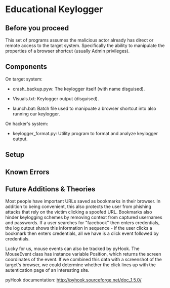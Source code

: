 # Educational Keylogger

## Before you proceed

This set of programs assumes the malicious actor already has direct or remote access to the target system.  Specifically the ability to manipulate the properties of a browser shortcut (usually Admin privileges).  

## Components

On target system:

- crash_backup.pyw: The keylogger itself (with name disguised).

- Visuals.txt: Keylogger output (disguised).

- launch.bat: Batch file used to manipuate a browser shortcut into also running our keylogger.


On hacker's system:

- keylogger_format.py: Utility program to format and analyze keylogger output.



## Setup



## Known Errors


## Future Additions & Theories

Most people have important URLs saved as bookmarks in their browser.  In addition to being convenient, this also protects the user from   phishing attacks that rely on the victim clicking a spoofed URL.  Bookmarks also hinder keylogging schemes by removing context from       captured usernames and passwords.  If a user searches for "facebook" then enters credentials, the log output shows this information in     sequence - if the user clicks a bookmark then enters credentials, all we have is a click event followed by credentials.

Lucky for us, mouse events can also be tracked by pyHook.  The MouseEvent class has instance variable Position, which returns the screen coordinates of the event.  If we combined this data with a screenshot of the target's browser, we could determine whether the click lines up with the autentication page of an interesting site.    

pyHook documentation:
http://pyhook.sourceforge.net/doc_1.5.0/ 
